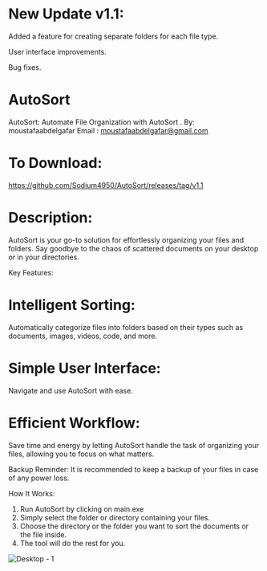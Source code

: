 
# New Update v1.1:
   Added a feature for creating separate folders for each file type.
   
   User interface improvements.
   
   Bug fixes.
   
# AutoSort
AutoSort: Automate File Organization with AutoSort .
By: moustafaabdelgafar
Email : moustafaabdelgafar@gmail.com 

# To Download:
  https://github.com/Sodium4950/AutoSort/releases/tag/v1.1

  
# Description:
AutoSort is your go-to solution for effortlessly organizing your files and folders. Say goodbye to the chaos of scattered documents on your desktop or in your directories.

Key Features:
  # Intelligent Sorting: 
   Automatically categorize files into folders based on their types such as documents, images, videos, code, and more.
   
  # Simple User Interface: 
   Navigate and use AutoSort with ease.
   
  # Efficient Workflow: 
   Save time and energy by letting AutoSort handle the task of organizing your files, allowing you to focus on what matters.

Backup Reminder: It is recommended to keep a backup of your files in case of any power loss.

How It Works:
1. Run AutoSort by clicking on main.exe
2. Simply select the folder or directory containing your files.
2. Choose the directory or the folder you want to sort the documents or the file inside.
3. The tool will do the rest for you.
   
 ![Desktop - 1](https://github.com/Sodium4950/AutoSort/assets/140848809/e4ed7019-cedb-4ff2-b697-64ee344d1245)
 
